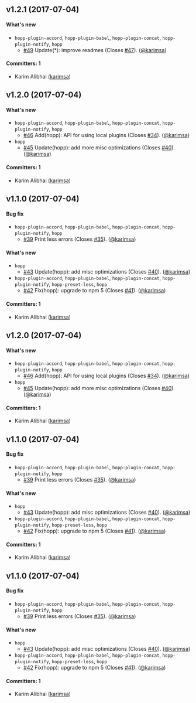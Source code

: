 
## v1.2.1 (2017-07-04)

#### What's new
* `hopp-plugin-accord`, `hopp-plugin-babel`, `hopp-plugin-concat`, `hopp-plugin-notify`, `hopp`
  * [#49](https://github.com/hoppjs/hopp/pull/49) Update(*): improve readmes (Closes [#47](https://github.com/hoppjs/hopp/issues/47)). ([@karimsa](https://github.com/karimsa))

#### Committers: 1
- Karim Alibhai ([karimsa](https://github.com/karimsa))


## v1.2.0 (2017-07-04)

#### What's new
* `hopp-plugin-accord`, `hopp-plugin-babel`, `hopp-plugin-concat`, `hopp-plugin-notify`, `hopp`
  * [#46](https://github.com/hoppjs/hopp/pull/46) Add(hopp): API for using local plugins (Closes [#34](https://github.com/hoppjs/hopp/issues/34)). ([@karimsa](https://github.com/karimsa))
* `hopp`
  * [#45](https://github.com/hoppjs/hopp/pull/45) Update(hopp): add more misc optimizations (Closes [#40](https://github.com/hoppjs/hopp/issues/40)). ([@karimsa](https://github.com/karimsa))

#### Committers: 1
- Karim Alibhai ([karimsa](https://github.com/karimsa))


## v1.1.0 (2017-07-04)

#### Bug fix
* `hopp-plugin-accord`, `hopp-plugin-babel`, `hopp-plugin-concat`, `hopp-plugin-notify`, `hopp`
  * [#39](https://github.com/hoppjs/hopp/pull/39) Print less errors (Closes [#35](https://github.com/hoppjs/hopp/issues/35)). ([@karimsa](https://github.com/karimsa))

#### What's new
* `hopp`
  * [#43](https://github.com/hoppjs/hopp/pull/43) Update(hopp): add misc optimizations (Closes [#40](https://github.com/hoppjs/hopp/issues/40)). ([@karimsa](https://github.com/karimsa))
* `hopp-plugin-accord`, `hopp-plugin-babel`, `hopp-plugin-concat`, `hopp-plugin-notify`, `hopp-preset-less`, `hopp`
  * [#42](https://github.com/hoppjs/hopp/pull/42) Fix(hopp): upgrade to npm 5 (Closes [#41](https://github.com/hoppjs/hopp/issues/41)). ([@karimsa](https://github.com/karimsa))

#### Committers: 1
- Karim Alibhai ([karimsa](https://github.com/karimsa))

## v1.2.0 (2017-07-04)

#### What's new
* `hopp-plugin-accord`, `hopp-plugin-babel`, `hopp-plugin-concat`, `hopp-plugin-notify`, `hopp`
  * [#46](https://github.com/hoppjs/hopp/pull/46) Add(hopp): API for using local plugins (Closes [#34](https://github.com/hoppjs/hopp/issues/34)). ([@karimsa](https://github.com/karimsa))
* `hopp`
  * [#45](https://github.com/hoppjs/hopp/pull/45) Update(hopp): add more misc optimizations (Closes [#40](https://github.com/hoppjs/hopp/issues/40)). ([@karimsa](https://github.com/karimsa))

#### Committers: 1
- Karim Alibhai ([karimsa](https://github.com/karimsa))


## v1.1.0 (2017-07-04)

#### Bug fix
* `hopp-plugin-accord`, `hopp-plugin-babel`, `hopp-plugin-concat`, `hopp-plugin-notify`, `hopp`
  * [#39](https://github.com/hoppjs/hopp/pull/39) Print less errors (Closes [#35](https://github.com/hoppjs/hopp/issues/35)). ([@karimsa](https://github.com/karimsa))

#### What's new
* `hopp`
  * [#43](https://github.com/hoppjs/hopp/pull/43) Update(hopp): add misc optimizations (Closes [#40](https://github.com/hoppjs/hopp/issues/40)). ([@karimsa](https://github.com/karimsa))
* `hopp-plugin-accord`, `hopp-plugin-babel`, `hopp-plugin-concat`, `hopp-plugin-notify`, `hopp-preset-less`, `hopp`
  * [#42](https://github.com/hoppjs/hopp/pull/42) Fix(hopp): upgrade to npm 5 (Closes [#41](https://github.com/hoppjs/hopp/issues/41)). ([@karimsa](https://github.com/karimsa))

#### Committers: 1
- Karim Alibhai ([karimsa](https://github.com/karimsa))

## v1.1.0 (2017-07-04)

#### Bug fix
* `hopp-plugin-accord`, `hopp-plugin-babel`, `hopp-plugin-concat`, `hopp-plugin-notify`, `hopp`
  * [#39](https://github.com/hoppjs/hopp/pull/39) Print less errors (Closes [#35](https://github.com/hoppjs/hopp/issues/35)). ([@karimsa](https://github.com/karimsa))

#### What's new
* `hopp`
  * [#43](https://github.com/hoppjs/hopp/pull/43) Update(hopp): add misc optimizations (Closes [#40](https://github.com/hoppjs/hopp/issues/40)). ([@karimsa](https://github.com/karimsa))
* `hopp-plugin-accord`, `hopp-plugin-babel`, `hopp-plugin-concat`, `hopp-plugin-notify`, `hopp-preset-less`, `hopp`
  * [#42](https://github.com/hoppjs/hopp/pull/42) Fix(hopp): upgrade to npm 5 (Closes [#41](https://github.com/hoppjs/hopp/issues/41)). ([@karimsa](https://github.com/karimsa))

#### Committers: 1
- Karim Alibhai ([karimsa](https://github.com/karimsa))
